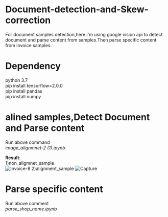 # Document-detection-and-Skew-correction
For document samples detection,here i'm using google vision api to detect document and parse content from samples.Then parse specific content from invoice samples. 



# Dependency
  python 3.7  
  pip install tensorflow=2.0.0   
  pip install pandas  
  pip install numpy 
# alined samples,Detect Document and Parse content
Run above command  
_image_alignmnet-2 (1).ipynb_

 __Result__:  
 1)non_aligmnet_sample  
 ![invoice-8](https://user-images.githubusercontent.com/45398575/120427565-f1d7e980-c393-11eb-8a12-a77f6d4edb67.jpg)
 2)alignment_sample
 ![Capture](https://user-images.githubusercontent.com/45398575/120427857-85111f00-c394-11eb-8111-c503239b722b.PNG)
 
# Parse specific content 
Run above comment  
_parse_shop_name.ipynb_



